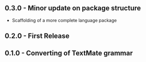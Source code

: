 ## 0.3.0 - Minor update on package structure
* Scaffolding of a more complete language package

## 0.2.0 - First Release

## 0.1.0 - Converting of TextMate grammar
